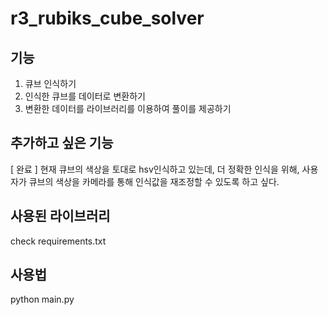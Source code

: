 # r3_rubiks_cube_solver

## 기능

1. 큐브 인식하기
2. 인식한 큐브를 데이터로 변환하기
3. 변환한 데이터를 라이브러리를 이용하여 풀이를 제공하기

## 추가하고 싶은 기능

[ 완료 ] 현재 큐브의 색상을 토대로 hsv인식하고 있는데, 더 정확한 인식을 위해, 사용자가 큐브의 색상을 카메라를 통해 인식값을 재조정할 수 있도록 하고 싶다.

## 사용된 라이브러리

check requirements.txt

## 사용법

python main.py